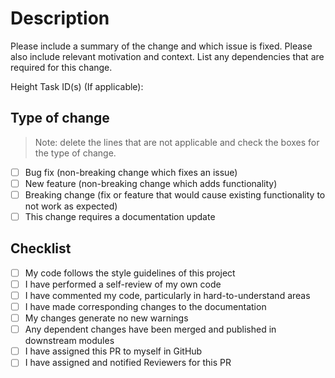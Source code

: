# Description

Please include a summary of the change and which issue is fixed. Please also include relevant motivation and context. List any dependencies that are required for this change.

Height Task ID(s) (If applicable):

## Type of change

> Note: delete the lines that are not applicable and check the boxes for the type of change.

- [ ] Bug fix (non-breaking change which fixes an issue)
- [ ] New feature (non-breaking change which adds functionality)
- [ ] Breaking change (fix or feature that would cause existing functionality to not work as expected)
- [ ] This change requires a documentation update

## Checklist

- [ ] My code follows the style guidelines of this project
- [ ] I have performed a self-review of my own code
- [ ] I have commented my code, particularly in hard-to-understand areas
- [ ] I have made corresponding changes to the documentation
- [ ] My changes generate no new warnings
- [ ] Any dependent changes have been merged and published in downstream modules
- [ ] I have assigned this PR to myself in GitHub
- [ ] I have assigned and notified Reviewers for this PR
